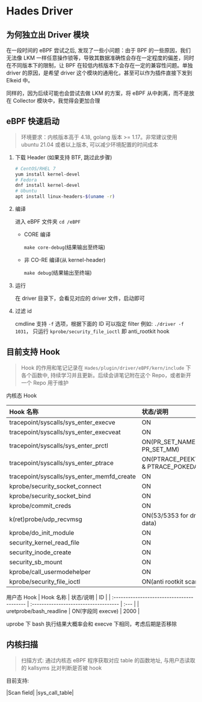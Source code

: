 # Hades Driver

## 为何独立出 Driver 模块

在一段时间的 eBPF 尝试之后, 发现了一些小问题：由于 BPF 的一些原因，我们无法像 LKM 一样任意操作锁等，导致其数据准确性会存在一定程度的偏差，同时在不同版本下的限制，让 BPF 在较低内核版本下会存在一定的兼容性问题。单独 driver 的原因，是希望 driver 这个模块的通用化，甚至可以作为插件直接下发到 Elkeid 中。

同样的，因为后续可能也会尝试去做 LKM 的方案，将 eBPF 从中剥离，而不是放在 Collector 模块中，我觉得会更加合理

## eBPF 快速启动

> 环境要求：内核版本高于 4.18, golang 版本 >= 1.17。非常建议使用 ubuntu 21.04 或者以上版本, 可以减少环境配置的时间成本

1. 下载 Header (如果支持 BTF, 跳过此步骤)

   ```bash
   # CentOS/RHEL 7
   yum install kernel-devel
   # Fedora
   dnf install kernel-devel
   # Ubuntu
   apt install linux-headers-$(uname -r)
   ```

2. 编译

   进入 eBPF 文件夹 `cd /eBPF`

   - CORE 编译

     `make core-debug`(结果输出至终端)

   - 非 CO-RE 编译(从 kernel-header)

     `make debug`(结果输出至终端)

3. 运行

   在 driver 目录下，会看见对应的 driver 文件，启动即可

4. 过滤 id

   cmdline 支持 `-f` 选项，根据下面的 ID 可以指定 filter
   例如: `./driver -f 1031`， 只运行 `kprobe/security_file_ioctl` 即 anti_rootkit hook

## 目前支持 Hook

> Hook 的作用和笔记记录在 `Hades/plugin/driver/eBPF/kern/include` 下各个函数中, 持续学习并且更新。后续会讲笔记附在这个 Repo，或者新开一个 Repo 用于维护

内核态 Hook

| Hook 名称                                  | 状态/说明                             | ID   |
| :----------------------------------------- | :------------------------------------ | :--- |
| tracepoint/syscalls/sys_enter_execve       | ON                                    | 700  |
| tracepoint/syscalls/sys_enter_execveat     | ON                                    | 698  |
| tracepoint/syscalls/sys_enter_prctl        | ON(PR_SET_NAME & PR_SET_MM)           | 200  |
| tracepoint/syscalls/sys_enter_ptrace       | ON(PTRACE_PEEKTEXT & PTRACE_POKEDATA) | 164  |
| tracepoint/syscalls/sys_enter_memfd_create | ON                                    | 614  |
| kprobe/security_socket_connect             | ON                                    | 1022 |
| kprobe/security_socket_bind                | ON                                    | 1024 |
| kprobe/commit_creds                        | ON                                    | 1011 |
| k(ret)probe/udp_recvmsg                    | ON(53/5353 for dns data)              | 1025 |
| kprobe/do_init_module                      | ON                                    | 1026 |
| security_kernel_read_file                  | ON                                    | 1027 |
| security_inode_create                      | ON                                    | 1028 |
| security_sb_mount                          | ON                                    | 1029 |
| kprobe/call_usermodehelper                 | ON                                    | 1030 |
| kprobe/security_file_ioctl                 | ON(anti rootkit scan)                 | 1031 |

用户态 Hook
| Hook 名称 | 状态/说明 | ID |
| :----------------------------------------- | :------------------------------------ | :--- |
| uretprobe/bash_readline | ON(字段同 execve) | 2000 |

uprobe 下 bash 执行结果大概率会和 execve 下相同，考虑后期是否移除

## 内核扫描

> 扫描方式: 通过内核态 eBPF 程序获取对应 table 的函数地址, 与用户态读取的 kallsyms 比对判断是否被 hook

目前支持:

|Scan field|
|sys_call_table|
